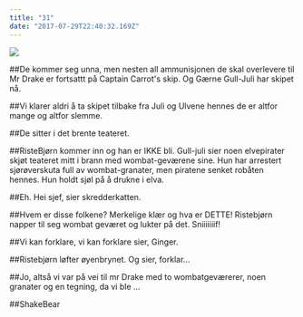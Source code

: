 ```yaml
---
title: "31"
date: "2017-07-29T22:40:32.169Z"
---
```



![](./600px-Great_Fire_London.jpg)

##De kommer seg unna, men nesten all ammunisjonen de skal overlevere til Mr Drake er fortsattt på Captain Carrot's skip. Og Gærne Gull-Juli har skipet nå.

##Vi klarer aldri å ta skipet tilbake fra Juli og Ulvene hennes de er altfor mange og altfor slemme.

##De sitter i det brente teateret.

##RisteBjørn kommer inn og han er IKKE bli. Gull-juli sier noen elvepirater skjøt teateret mitt i brann med wombat-geværene sine. Hun har arrestert sjørøverskuta full av wombat-granater, men piratene senket robåten hennes. Hun holdt sjøl på å drukne i elva.

##Eh. Hei sjef, sier skredderkatten.

##Hvem er disse folkene? Merkelige klær og hva er DETTE! Ristebjørn napper til seg wombat geværet og lukter på det. Sniiiiiiif!

##Vi kan forklare, vi kan forklare sier, Ginger.

##Ristebjørn løfter øyenbrynet. Og sier, forklar...

##Jo, altså vi var på vei til mr Drake med to wombatgeværerer, noen granater og en tegning, da vi ble ...




















##ShakeBear